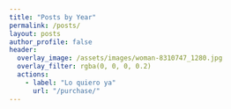 ```yaml
---
title: "Posts by Year"
permalink: /posts/
layout: posts
author_profile: false
header:
  overlay_image: /assets/images/woman-8310747_1280.jpg
  overlay_filter: rgba(0, 0, 0, 0.2)
  actions:
    - label: "Lo quiero ya"
      url: "/purchase/"
---
```

